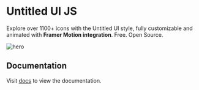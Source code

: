 # Untitled UI JS

Explore over 1100+ icons with the Untitled UI style, fully customizable and animated with **Framer Motion integration**. Free. Open Source.

![hero](/public/og.jpg)

## Documentation

Visit [docs](https://untitledui.vercel.app) to view the documentation.
